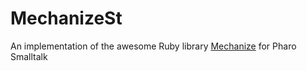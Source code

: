 # MechanizeSt
An implementation of the awesome Ruby library [Mechanize](https://github.com/sparklemotion/mechanize) for Pharo Smalltalk
